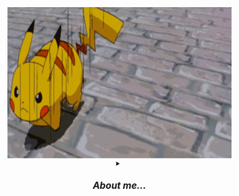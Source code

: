 <div id="header" align="center">
    <img src="/header.gif" width="780" height="340"></img>
</div>
<!--https://media4.giphy.com/media/mtaWx98w7mX7y/giphy.gif?cid=ecf05e47ovzqy15jaz3xgxz44u4ivxalyhjgkvmavc705m8n&rid=giphy.gif&ct=g -->

<div id="wrap" align="center">
<details><summary><div><h2><em> About me... </em></h2></div></summary>

<div id="innerWrap" align="left">    


# Topics
+ Brief info 
+ Technology stack
+ About me
+ Contacts
  
---

### Brief info
* name: **Valeryy**
* birth: **20.06.98**
* direction: **WEB-development(frontend)**
* experience: **1 year**
* english: **A2+**
* international passport: **yes**
* willing to relocate: **yes**

---

### Technology stack
* HTML5, CSS3, SASS
* JavaScript ES6
* GIT, GitHub
* VS Code, IntelliJ IDEA
* BEM 
* Adobe Photoshop, Figma

---

### About me

Hello everyone, my name is Valery and I am a qualified design engineer in the field of mechanical engineering. Graduated from BSTU "VOENMEH" in the city of St. Petersburg in the field of rocket science. However, since 2022, I have been working hard in the direction of software development. I started to show interest in programming from the 3rd year, modulating simple processes in the Matlab environment. After graduating from the university, I had and still have many programmer friends, so the opportunity to plunge into the IT world often turned up. 

Currently focused on front-end web development. On my own, thanks to YouTube and web tutorials, I studied technologies such as git, ide, css, sass, JS core. In February 2023, I learned about RS school from a friend. I plan to finish the 3rd stage of training in The Rolling Scopes and get a dream job - a job as a web developer, then level up to a full stack. In some future I plan to get a higher education in the field of artificial intelligence. However, this is already quite distant plans ...

---

### Contacts

<a href="mailto:ivsmcrew@gmail.com" title="ivsmcrew@gmail.com"><img src="/icon2.png" width="70" height="70"></img></a> 
<a href="https://t.me/IVS_M" title="https://t.me/IVS_M"><img src="/icon1.png" width="70" height="70"></img></a> 
<a href="https://vk.com/son_of_korzh" title="https://vk.com/son_of_korzh"><img src="/icon3.png" width="70" height="70"></img></a> 

---

<picture>
 <source media="(prefers-color-scheme: dark)" srcset="https://static-cdn.jtvnw.net/jtv_user_pictures/f316931b-ee90-48fe-8bf5-17845086f0e3-profile_banner-480.png">
 <source media="(prefers-color-scheme: light)" srcset="https://static-cdn.jtvnw.net/jtv_user_pictures/f316931b-ee90-48fe-8bf5-17845086f0e3-profile_banner-480.png">
 <img alt="YOUR-ALT-TEXT" src="https://static-cdn.jtvnw.net/jtv_user_pictures/f316931b-ee90-48fe-8bf5-17845086f0e3-profile_banner-480.png">
</picture>

> *Колизей — странное место. Одни там бьются насмерть, пока другие за этим наблюдают. В чём смысл этих тёмных обычаев?*
</details>
</div>
</div>
